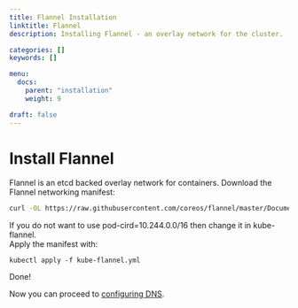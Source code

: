 ```yaml
---
title: Flannel Installation
linktitle: Flannel
description: Installing Flannel - an overlay network for the cluster.

categories: []
keywords: []

menu:
  docs:
    parent: "installation"
    weight: 9

draft: false
---
```


# Install Flannel

Flannel is an etcd backed overlay network for containers. Download the Flannel networking manifest:

```bash
curl -OL https://raw.githubusercontent.com/coreos/flannel/master/Documentation/kube-flannel.yml
```

If you do not want to use pod-cird=10.244.0.0/16 then change it in kube-flannel.  
Apply the manifest with:

```
kubectl apply -f kube-flannel.yml
```

Done!

Now you can proceed to [configuring DNS](/kubernetes/installation/9dns).
